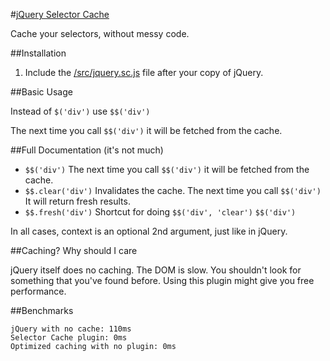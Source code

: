 #[jQuery Selector Cache](https://raw.github.com/farzher/jQuery-Selector-Cache/master/src/jquery.sc.js)

Cache your selectors, without messy code.






##Installation

1. Include the [/src/jquery.sc.js](https://raw.github.com/farzher/jQuery-Selector-Cache/master/src/jquery.sc.js) file after your copy of jQuery.






##Basic Usage

Instead of `$('div')` use `$$('div')`

The next time you call `$$('div')` it will be fetched from the cache.






##Full Documentation (it's not much)

 - `$$('div')` The next time you call `$$('div')` it will be fetched from the cache.
 - `$$.clear('div')` Invalidates the cache. The next time you call `$$('div')` It will return fresh results.
 - `$$.fresh('div')` Shortcut for doing `$$('div', 'clear')` `$$('div')`

 In all cases, context is an optional 2nd argument, just like in jQuery.





##Caching? Why should I care

jQuery itself does no caching. The DOM is slow. You shouldn't look for something that you've found before. Using this plugin might give you free performance.





##Benchmarks

	jQuery with no cache: 110ms
	Selector Cache plugin: 0ms
	Optimized caching with no plugin: 0ms
